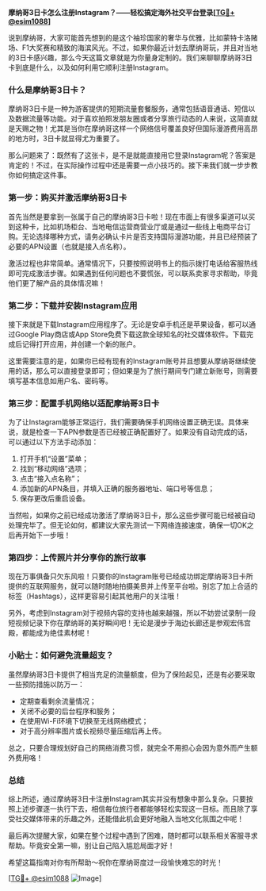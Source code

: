 **摩纳哥3日卡怎么注册Instagram？——轻松搞定海外社交平台登录[[TG💪+ @esim1088](https://t.me/s/esim1088)]**

说到摩纳哥，大家可能首先想到的是这个袖珍国家的奢华与优雅，比如蒙特卡洛赌场、F1大奖赛和精致的海滨风光。不过，如果你最近计划去摩纳哥玩，并且对当地的3日卡感兴趣，那么今天这篇文章就是为你量身定制的。我们来聊聊摩纳哥3日卡到底是什么，以及如何利用它顺利注册Instagram。

### 什么是摩纳哥3日卡？

摩纳哥3日卡是一种为游客提供的短期流量套餐服务，通常包括语音通话、短信以及数据流量等功能。对于喜欢拍照发朋友圈或者分享旅行动态的人来说，这简直就是天赐之物！尤其是当你在摩纳哥这样一个网络信号覆盖良好但国际漫游费用高昂的地方时，3日卡就显得尤为重要了。

那么问题来了：既然有了这张卡，是不是就能直接用它登录Instagram呢？答案是肯定的！不过，在实际操作过程中还是需要一点小技巧的。接下来我们就一步步教你如何搞定这件事。

### 第一步：购买并激活摩纳哥3日卡

首先当然是要拿到一张属于自己的摩纳哥3日卡啦！现在市面上有很多渠道可以买到这种卡，比如机场柜台、当地电信运营商营业厅或是通过一些线上电商平台订购。无论选择哪种方式，请务必确认卡片是否支持国际漫游功能，并且已经预装了必要的APN设置（也就是接入点名称）。

激活过程也非常简单。通常情况下，只要按照说明书上的指示拨打电话给客服热线即可完成激活步骤。如果遇到任何问题也不要慌张，可以联系卖家寻求帮助，毕竟他们更了解产品的具体情况嘛！

### 第二步：下载并安装Instagram应用

接下来就是下载Instagram应用程序了。无论是安卓手机还是苹果设备，都可以通过Google Play商店或App Store免费下载这款全球知名的社交媒体软件。下载完成后记得打开应用，并创建一个新的账户。

这里需要注意的是，如果你已经有现有的Instagram账号并且想要从摩纳哥继续使用的话，那么可以直接登录即可；但如果是为了旅行期间专门建立新账号，则需要填写基本信息如用户名、密码等。

### 第三步：配置手机网络以适配摩纳哥3日卡

为了让Instagram能够正常运行，我们需要确保手机网络设置正确无误。具体来说，就是检查一下APN参数是否已经被正确配置好了。如果没有自动完成的话，可以通过以下方法手动添加：

1. 打开手机“设置”菜单；
2. 找到“移动网络”选项；
3. 点击“接入点名称”；
4. 添加新的APN条目，并填入正确的服务器地址、端口号等信息；
5. 保存更改后重启设备。

当然啦，如果你之前已经成功激活了摩纳哥3日卡，那么这些步骤可能已经被自动处理完毕了。但无论如何，都建议大家先测试一下网络连接速度，确保一切OK之后再开始下一步哦！

### 第四步：上传照片并分享你的旅行故事

现在万事俱备只欠东风啦！只要你的Instagram账号已经成功绑定摩纳哥3日卡所提供的互联网服务，就可以随时随地拍摄美景并上传至平台啦。别忘了加上合适的标签（Hashtags），这样更容易引起其他用户的关注哦！

另外，考虑到Instagram对于视频内容的支持也越来越强，所以不妨尝试录制一段短视频记录下你在摩纳哥的美好瞬间吧！无论是漫步于海边长廊还是参观宏伟宫殿，都能成为绝佳素材呢！

### 小贴士：如何避免流量超支？

虽然摩纳哥3日卡提供了相当充足的流量额度，但为了保险起见，还是有必要采取一些预防措施以防万一：

- 定期查看剩余流量情况；
- 关闭不必要的后台程序和服务；
- 在使用Wi-Fi环境下切换至无线网络模式；
- 对于高分辨率图片或长视频尽量压缩后再上传。

总之，只要合理规划好自己的网络消费习惯，就完全不用担心会因为意外而产生额外费用咯！

### 总结

综上所述，通过摩纳哥3日卡注册Instagram其实并没有想象中那么复杂。只要按照上述步骤逐一执行下去，相信每位旅行者都能够轻松实现这一目标。而且除了享受社交媒体带来的乐趣之外，还能借此机会更好地融入当地文化氛围之中呢！

最后再次提醒大家，如果在整个过程中遇到了困难，随时都可以联系相关客服寻求帮助。毕竟安全第一嘛，别让自己陷入尴尬局面才好！

希望这篇指南对你有所帮助～祝你在摩纳哥度过一段愉快难忘的时光！

[[TG💪+ @esim1088](https://t.me/s/esim1088) ![Image](https://i.postimg.cc/4NQfJmqS/Snipaste-2025-05-13-00-14-12.png)]